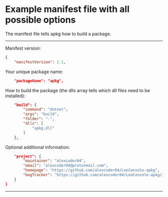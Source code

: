 
# Example manifest file with all possible options

The manifest file tells apkg how to build a package.

---

Manifest version:

```json
{
    "manifestVersion": 1.1,
```

Your unique package name:

```json
    "packageName": "apkg",
```

How to build the package (the dlls array tells which dll files need to be installed):

```json
    "build": {
        "command": "dotnet",
        "args": "build",
        "folder": ".",
        "dlls": [
            "apkg.dll"
        ]
    },
```

Optional additional information:

```json
    "project": {
        "maintainer": "alexcoder04",
        "email": "alexcoder04@protonmail.com",
        "homepage": "https://github.com/alexcoder04/LeoConsole-apkg",
        "bugTracker": "https://github.com/alexcoder04/LeoConsole-apkg/issues"
    }
}
```

---

